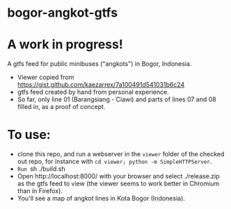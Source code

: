 # bogor-angkot-gtfs
# A work in progress!

A gtfs feed for public minibuses ("angkots") in Bogor, Indonesia.
* Viewer copied from https://gist.github.com/kaezarrex/7a100491d541031b6c24
* gtfs feed created by hand from personal experience.
* So far, only line 01 (Barangsiang - Ciawi) and parts of lines 07 and 08 filled in, as a proof of concept.

# To use:

* clone this repo, and run a webserver in the `viewer` folder of the checked out repo, for instance with `cd viewer; python -m SimpleHTTPServer`.
* `Run `sh ./build.sh
* Open http://localhost:8000/ with your browser and select ./release.zip as the gtfs feed to view (the viewer seems to work better in Chromium than in Firefox).
* You'll see a map of angkot lines in Kota Bogor (Indonesia).
